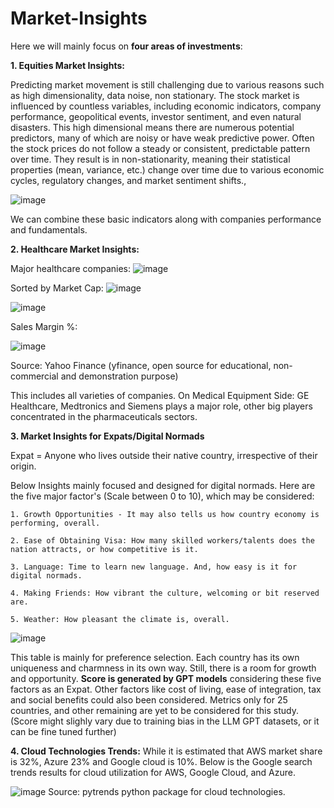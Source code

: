 # Market-Insights

Here we will mainly focus on **four areas of investments**:

**1. Equities Market Insights:**

Predicting market movement is still challenging due to various reasons such as high dimensionality, data noise, non stationary. The stock market is influenced by countless variables, including economic indicators, company performance, geopolitical events, investor sentiment, and even natural disasters. 
This high dimensional means there are numerous potential predictors, many of which are noisy or have weak predictive power.
Often the stock prices do not follow a steady or consistent, predictable pattern over time. They result is in non-stationarity, meaning their statistical properties (mean, variance, etc.) change over time due to various economic cycles, regulatory changes, and market sentiment shifts.,


![image](https://github.com/user-attachments/assets/b4ea63bf-e69b-4aa5-bf5d-b24805b6b06e)

We can combine these basic indicators along with companies performance and fundamentals.


**2. Healthcare Market Insights:**

Major healthcare companies:
![image](https://github.com/user-attachments/assets/6f4dca65-4fc1-45ba-a713-bf50e72d4a96)

Sorted by Market Cap:
![image](https://github.com/user-attachments/assets/87050c3f-2dfe-495b-bd28-931da85ca32c)



![image](https://github.com/user-attachments/assets/e9315972-3b5b-4e15-a20a-b2926722ec4b)


Sales Margin %:

![image](https://github.com/user-attachments/assets/f468d4e8-6c85-46eb-832c-ec59cb739f71)

Source: Yahoo Finance (yfinance, open source for educational, non-commercial and demonstration purpose)

This includes all varieties of companies. On Medical Equipment Side: GE Healthcare, Medtronics and Siemens plays a major role, other big players concentrated in the pharmaceuticals sectors. 


**3. Market Insights for Expats/Digital Normads** 

Expat = Anyone who lives outside their native country, irrespective of their origin.

Below Insights mainly focused and designed for digital normads. Here are the five major factor's (Scale between 0 to 10), which may be considered:

	1. Growth Opportunities - It may also tells us how country economy is performing, overall.
 
	2. Ease of Obtaining Visa: How many skilled workers/talents does the nation attracts, or how competitive is it.
 
	3. Language: Time to learn new language. And, how easy is it for digital normads.
 
	4. Making Friends: How vibrant the culture, welcoming or bit reserved are.
 
	5. Weather: How pleasant the climate is, overall.

 ![image](https://github.com/user-attachments/assets/19e6142d-82af-4bdc-8244-c02ec344227a)

This table is mainly for preference selection. Each country has its own uniqueness and charmness in its own way. Still, there is a room for growth and opportunity. **Score is generated by GPT models** considering these five factors as an Expat. Other factors like cost of living, ease of integration, tax and social benefits could also been considered. Metrics only for 25 countries, and other remaining are yet to be considered for this study. (Score might slighly vary due to training bias in the LLM GPT datasets, or it can be fine tuned further)


**4. Cloud Technologies Trends:**
While it is estimated that AWS market share is 32%, Azure 23% and Google cloud is 10%. Below is the Google search trends results for cloud utilization for AWS, Google Cloud, and Azure.

![image](https://github.com/user-attachments/assets/d6e9115f-e91b-47f3-b471-83a13355ee70)
    Source: pytrends python package for cloud technologies.


